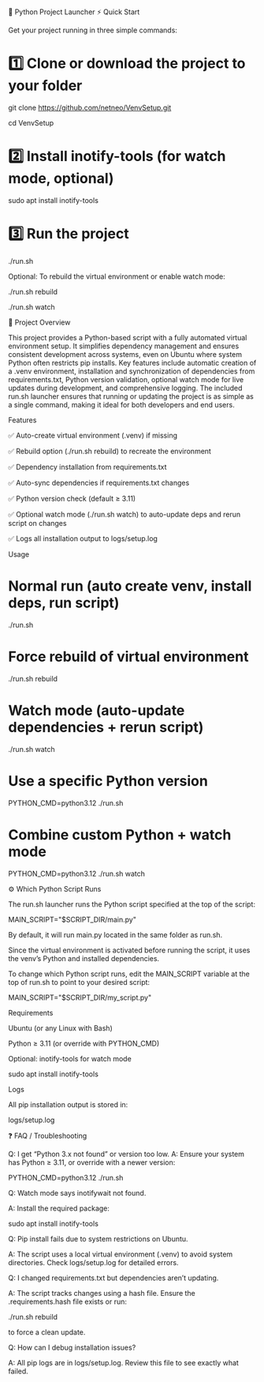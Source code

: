 🐍 Python Project Launcher
⚡ Quick Start

Get your project running in three simple commands:

# 1️⃣ Clone or download the project to your folder
git clone https://github.com/netneo/VenvSetup.git

cd VenvSetup

# 2️⃣ Install inotify-tools (for watch mode, optional)
sudo apt install inotify-tools

# 3️⃣ Run the project
./run.sh


Optional: To rebuild the virtual environment or enable watch mode:

./run.sh rebuild

./run.sh watch

📌 Project Overview

This project provides a Python-based script with a fully automated virtual environment setup. It simplifies dependency management and ensures consistent development across systems, even on Ubuntu where system Python often restricts pip installs. Key features include automatic creation of a .venv environment, installation and synchronization of dependencies from requirements.txt, Python version validation, optional watch mode for live updates during development, and comprehensive logging. The included run.sh launcher ensures that running or updating the project is as simple as a single command, making it ideal for both developers and end users.

Features

✅ Auto-create virtual environment (.venv) if missing

✅ Rebuild option (./run.sh rebuild) to recreate the environment

✅ Dependency installation from requirements.txt

✅ Auto-sync dependencies if requirements.txt changes

✅ Python version check (default ≥ 3.11)

✅ Optional watch mode (./run.sh watch) to auto-update deps and rerun script on changes

✅ Logs all installation output to logs/setup.log

Usage
# Normal run (auto create venv, install deps, run script)
./run.sh

# Force rebuild of virtual environment
./run.sh rebuild

# Watch mode (auto-update dependencies + rerun script)
./run.sh watch

# Use a specific Python version
PYTHON_CMD=python3.12 ./run.sh

# Combine custom Python + watch mode
PYTHON_CMD=python3.12 ./run.sh watch

⚙️ Which Python Script Runs

The run.sh launcher runs the Python script specified at the top of the script:

MAIN_SCRIPT="$SCRIPT_DIR/main.py"


By default, it will run main.py located in the same folder as run.sh.

Since the virtual environment is activated before running the script, it uses the venv’s Python and installed dependencies.

To change which Python script runs, edit the MAIN_SCRIPT variable at the top of run.sh to point to your desired script:

MAIN_SCRIPT="$SCRIPT_DIR/my_script.py"

Requirements

Ubuntu (or any Linux with Bash)

Python ≥ 3.11 (or override with PYTHON_CMD)

Optional: inotify-tools for watch mode

sudo apt install inotify-tools

Logs

All pip installation output is stored in:

logs/setup.log

❓ FAQ / Troubleshooting

Q: I get “Python 3.x not found” or version too low.
A: Ensure your system has Python ≥ 3.11, or override with a newer version:

PYTHON_CMD=python3.12 ./run.sh


Q: Watch mode says inotifywait not found.

A: Install the required package:

sudo apt install inotify-tools


Q: Pip install fails due to system restrictions on Ubuntu.

A: The script uses a local virtual environment (.venv) to avoid system directories. Check logs/setup.log for detailed errors.

Q: I changed requirements.txt but dependencies aren’t updating.

A: The script tracks changes using a hash file. Ensure the .requirements.hash file exists or run:

./run.sh rebuild


to force a clean update.

Q: How can I debug installation issues?

A: All pip logs are in logs/setup.log. Review this file to see exactly what failed.
